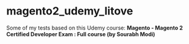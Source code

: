 # magento2_udemy_litove

Some of my tests based on this Udemy course: **Magento - Magento 2 Certified Developer Exam : Full course (by Sourabh Modi)**
